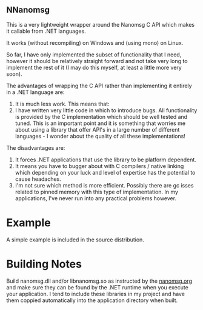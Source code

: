 ## NNanomsg

This is a very lightweight wrapper around the Nanomsg C API which makes it callable from .NET languages.

It works (without recompiling) on Windows and (using mono) on Linux. 

So far, I have only implemented the subset of functionality that I need, however it should be relatively straight forward and not take very long to implement the rest of it (I may do this myself, at least a little more very soon).

The advantages of wrapping the C API rather than implementing it entirely in a .NET language are:
 1. It is much less work. This means that:
 2. I have written very little code in which to introduce bugs. All functionality is provided by the C implementation which should be well tested and tuned. This is an important point and it is something that worries me about using a library that offer API's in a large number of different languages - I wonder about the quality of all these implementations!

The disadvantages are:
 1. It forces .NET applications that use the library to be platform dependent. 
 2. It means you have to bugger about with C compilers / native linking which depending on your luck and level of expertise has the potential to cause headaches.
 3. I'm not sure which method is more efficient. Possibly there are gc isses related to pinned memory with this type of implementation. In my applications, I've never run into any practical problems however.


# Example

A simple example is included in the source distribution.


# Building Notes

Build nanomsg.dll and/or libnanomsg.so as instructed by the <a href="http://nanomsg.org">nanomsg.org</a> and make sure they can be found by the .NET runtime when you execute your application. I tend to include these libraries in my project and have them coppied automatically into the application directory when built.
